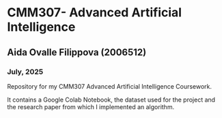 # CMM307- Advanced Artificial Intelligence 
## Aida Ovalle Filippova (2006512)
### July, 2025

Repository for my CMM307 Advanced Artificial Intelligence Coursework.

It contains a Google Colab Notebook, the dataset used for the project and the research paper from which I implemented an algorithm.
